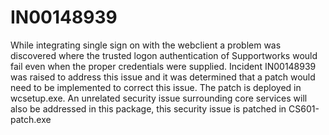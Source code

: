 # IN00148939

While integrating single sign on with the webclient a problem was discovered where the trusted logon authentication of Supportworks 
would fail even when the proper credentials were supplied. Incident IN00148939 was raised to address this issue and it was determined
that a patch would need to be implemented to correct this issue. The patch is deployed in wcsetup.exe. An unrelated security issue
surrounding core services will also be addressed in this package, this security issue is patched in CS601-patch.exe